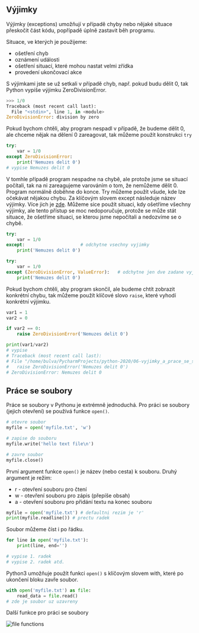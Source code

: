 ## Výjimky
Výjimky (exceptions) umožňují v případě chyby nebo nějaké situace přeskočit část kódu, popřípadě úplně zastavit běh programu.

Situace, ve kterých je použijeme:
* ošetření chyb
* oznámení události
* ošetření situací, které mohou nastat velmi zřídka
* provedení ukončovací akce

S výjimkami jste se už setkali v případě chyb, např. pokud budu dělit 0, tak Python vypíše výjimku ZeroDivisionError.
```python
>>> 1/0
Traceback (most recent call last):
  File "<stdin>", line 1, in <module>
ZeroDivisionError: division by zero
```

Pokud bychom chtěli, aby program nespadl v případě, že budeme dělit 0, ale chceme nějak na dělení 0 zareagovat, tak můžeme použít konstrukci `try`
```python
try:
    var = 1/0
except ZeroDivisionError:
    print('Nemuzes delit 0')
# vypise Nemuzes delit 0
```
V tomhle případě program nespadne na chybě, ale protože jsme se situací počítali, tak na ni zareagujeme varováním o tom, že nemůžeme dělit 0. Program normálně doběhne do konce.
Try můžeme použít všude, kde lze očekávat nějakou chybu. Za klíčovým slovem except následuje název výjimky. Více jich je [zde](https://docs.python.org/3.7/library/exceptions.html).
Můžeme sice použít situaci, kdy ošetříme všechny výjimky, ale tento přístup se moc nedoporučuje, protože se může stát situace, že ošetříme situaci, se kterou jsme nepočítali a nedozvíme se o chybě.
```python
try:
    var = 1/0
except:                     # odchytne vsechny vyjimky
    print('Nemuzes delit 0')

try:
    var = 1/0
except (ZeroDivisionError, ValueError):   # odchytne jen dve zadane vyjimky
    print('Nemuzes delit 0')
```

Pokud bychom chtěli, aby program skončil, ale budeme chtít zobrazit konkrétní chybu, tak můžeme použít klíčové slovo `raise`, které vyhodí konkrétní výjimku.
```python
var1 = 1
var2 = 0

if var2 == 0:
    raise ZeroDivisionError('Nemuzes delit 0')

print(var1/var2)
# vypise
# Traceback (most recent call last):
# File "/home/bulva/PycharmProjects/python-2020/06-vyjimky_a_prace_se_soubory/test.py", line 5, in <module>
#   raise ZeroDivisionError('Nemuzes delit 0')
# ZeroDivisionError: Nemuzes delit 0
```

## Práce se soubory
Práce se soubory v Pythonu je extrémně jednoduchá. Pro práci se soubory (jejich otevření) se používá funkce `open()`.
```python
# otevre soubor
myfile = open('myfile.txt', 'w')

# zapise do souboru
myfile.write('hello text file\n')

# zavre soubor
myfile.close()
```

První argument funkce `open()` je název (nebo cesta) k souboru. Druhý argument je režim:
* r - otevření souboru pro čtení
* w - otevření souboru pro zápis (přepíše obsah)
* a - otevření souboru pro přidání textu na konec souboru

```python
myfile = open('myfile.txt') # defaultni rezim je 'r'
print(myfile.readline()) # prectu radek
```

Soubor můžeme číst i po řádku.
```python
for line in open('myfile.txt'):
    print(line, end='')

# vypise 1. radek
# vypise 2. radek atd.
```

Python3 umožňuje použít funkci `open()` s klíčovým slovem with, které po ukončení bloku zavře soubor.
```python
with open('myfile.txt') as file:
    read_data = file.read()
# zde je soubor uz uzavreny
```

Další funkce pro práci se soubory

![file functions](https://gitlab.com/Bulva/python-2020/raw/master/06-vyjimky_a_prace_se_soubory/images/files.png)
